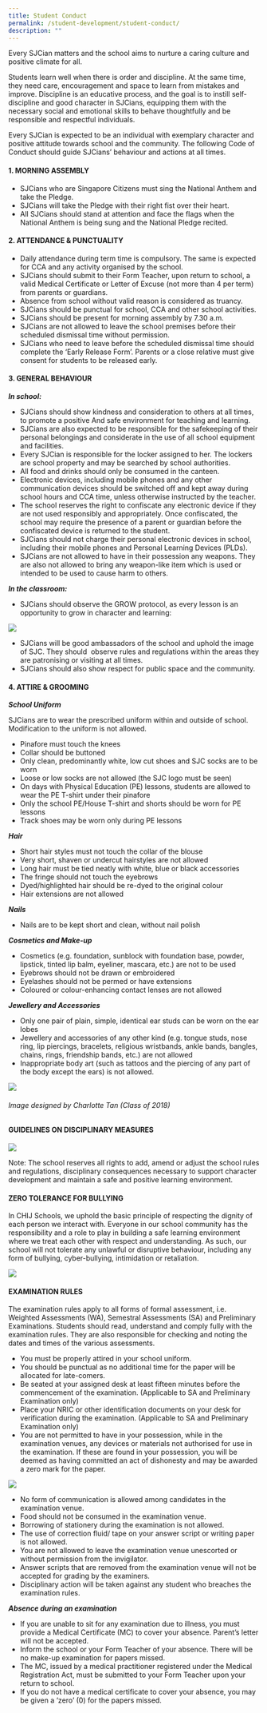 ```yaml
---
title: Student Conduct
permalink: /student-development/student-conduct/
description: ""
---
```

Every SJCian matters and the school aims to nurture a caring culture and positive climate for all. 

Students learn well when there is order and discipline. At the same time, they need care, encouragement and space to learn from mistakes and improve. Discipline is an educative process, and the goal is to instill self-discipline and good character in SJCians, equipping them with the necessary social and emotional skills to behave thoughtfully and be responsible and respectful individuals.  

Every SJCian is expected to be an individual with exemplary character and positive attitude towards school and the community. The following Code of Conduct should guide SJCians’ behaviour and actions at all times. 

#### **1. MORNING ASSEMBLY**
*  SJCians who are Singapore Citizens must sing the National Anthem and take the Pledge.
*  SJCians will take the Pledge with their right fist over their heart.   
*  All SJCians should stand at attention and face the flags when the National Anthem is being sung and the National Pledge recited.   

#### **2. ATTENDANCE & PUNCTUALITY** 
* Daily attendance during term time is compulsory. The same is expected for CCA and any activity organised by the school. 
* SJCians should submit to their Form Teacher, upon return to school, a valid Medical Certificate or Letter of Excuse (not more than 4 per term) from parents or guardians.   
* Absence from school without valid reason is considered as truancy.
* SJCians should be punctual for school, CCA and other school activities. 
* SJCians should be present for morning assembly by 7.30 a.m.
* SJCians are not allowed to leave the school premises before their scheduled dismissal time without permission.  
* SJCians who need to leave before the scheduled dismissal time should complete the ‘Early Release Form’. Parents or a close relative must give consent for students to be released early.

#### **3. GENERAL BEHAVIOUR**
**_In school:_**
* SJCians should show kindness and consideration to others at all times, to promote a positive And safe environment for teaching and learning.   
* SJCians are also expected to be responsible for the safekeeping of their personal belongings and considerate in the use of all school equipment and facilities.  
* Every SJCian is responsible for the locker assigned to her. The lockers are school property and may be searched by school authorities.   
* All food and drinks should only be consumed in the canteen.
* Electronic devices, including mobile phones and any other communication devices should be switched off and kept away during school hours and CCA time, unless otherwise instructed by the teacher.   
* The school reserves the right to confiscate any electronic device if they are not used responsibly and appropriately. Once confiscated, the school may require the presence of a parent or guardian before the confiscated device is returned to the student.   
* SJCians should not charge their personal electronic devices in school, including their mobile phones and Personal Learning Devices (PLDs).   
* SJCians are not allowed to have in their possession any weapons. They are also not allowed to bring any weapon-like item which is used or intended to be used to cause harm to others.   

_**In the classroom:**_ 
* SJCians should observe the GROW protocol, as every lesson is an opportunity to grow in character and learning:

![](/images/Student%20Development/Code%20of%20Conduct/grow.png)

* SJCians will be good ambassadors of the school and uphold the image of SJC. They should  observe rules and regulations within the areas they are patronising or visiting at all times. 
* SJCians should also show respect for public space and the community. 

#### **4. ATTIRE & GROOMING**
***School Uniform***

SJCians are to wear the prescribed uniform within and outside of school. Modification to the uniform is not allowed.
*   Pinafore must touch the knees
*   Collar should be buttoned
*   Only clean, predominantly white, low cut shoes and SJC socks are to be worn
*   Loose or low socks are not allowed (the SJC logo must be seen)
*   On days with Physical Education (PE) lessons, students are allowed to wear the PE T-shirt under their pinafore
*   Only the school PE/House T-shirt and shorts should be worn for PE lessons
*   Track shoes may be worn only during PE lessons

***Hair***

*   Short hair styles must not touch the collar of the blouse 
*   Very short, shaven or undercut hairstyles are not allowed
*   Long hair must be tied neatly with white, blue or black accessories
*   The fringe should not touch the eyebrows
*   Dyed/highlighted hair should be re-dyed to the original colour
*   Hair extensions are not allowed

***Nails***
*   Nails are to be kept short and clean, without nail polish  

***Cosmetics and Make-up***
*   Cosmetics (e.g. foundation, sunblock with foundation base, powder, lipstick, tinted lip balm, eyeliner, mascara, etc.) are not to be used
*   Eyebrows should not be drawn or embroidered
*   Eyelashes should not be permed or have extensions
*   Coloured or colour-enhancing contact lenses are not allowed

***Jewellery and Accessories***
*   Only one pair of plain, simple, identical ear studs can be worn on the ear lobes 
*   Jewellery and accessories of any other kind (e.g. tongue studs, nose ring, lip piercings, bracelets, religious wristbands, ankle bands, bangles, chains, rings, friendship bands, etc.) are not allowed
*   Inappropriate body art (such as tattoos and the piercing of any part of the body except the ears) is not allowed.

![](/images/Student%20Development/Code%20of%20Conduct/Uniform2.jpg)
###### *Image designed by Charlotte Tan (Class of 2018)*


#### **GUIDELINES ON DISCIPLINARY MEASURES**

![](/images/Student%20Development/Code%20of%20Conduct/updated%20consequences.png)

Note: The school reserves all rights to add, amend or adjust the school rules and regulations, disciplinary consequences necessary to support character development and maintain a safe and positive learning environment.

#### **ZERO TOLERANCE FOR BULLYING**

In CHIJ Schools, we uphold the basic principle of respecting the dignity of each person we interact with. Everyone in our school community has the responsibility and a role to play in building a safe learning environment where we treat each other with respect and understanding. As such, our school will not tolerate any unlawful or disruptive behaviour, including any form of bullying, cyber-bullying, intimidation or retaliation.

![](/images/Student%20Development/Code%20of%20Conduct/bullying.png)

#### **EXAMINATION RULES**

The examination rules apply to all forms of formal assessment, i.e. Weighted Assessments (WA), Semestral Assessments (SA) and Preliminary Examinations. Students should read, understand and comply fully with the examination rules. They are also responsible for checking and noting the dates and times of the various assessments. 

* You must be properly attired in your school uniform.
* You should be punctual as no additional time for the paper will be allocated for late-comers. 
* Be seated at your assigned desk at least fifteen minutes before the commencement of the examination. (Applicable to SA and Preliminary Examination only)
* Place your NRIC or other identification documents on your desk for verification during the examination. (Applicable to SA and Preliminary Examination only)
* You are not permitted to have in your possession, while in the examination venues, any devices or materials not authorised for use in the examination. If these are found in your possession, you will be deemed as having committed an act of dishonesty and may be awarded a zero mark for the paper.

![](/images/Student%20Development/Code%20of%20Conduct/exam.png)

* No form of communication is allowed among candidates in the examination venue.   
* Food should not be consumed in the examination venue.  
* Borrowing of stationery during the examination is not allowed.   
* The use of correction fluid/ tape on your answer script or writing paper is not allowed.  
* You are not allowed to leave the examination venue unescorted or without permission from the invigilator.   
* Answer scripts that are removed from the examination venue will not be accepted for grading by the examiners.  
* Disciplinary action will be taken against any student who breaches the examination rules.  

***Absence during an examination*** 
* If you are unable to sit for any examination due to illness, you must provide a Medical Certificate (MC) to cover your absence. Parent’s letter will not be accepted.  
* Inform the school or your Form Teacher of your absence. There will be no make-up examination for papers missed.  
* The MC, issued by a medical practitioner registered under the Medical Registration Act, must be submitted to your Form Teacher upon your return to school.   
* If you do not have a medical certificate to cover your absence, you may be given a ‘zero’ (0) for the papers missed.